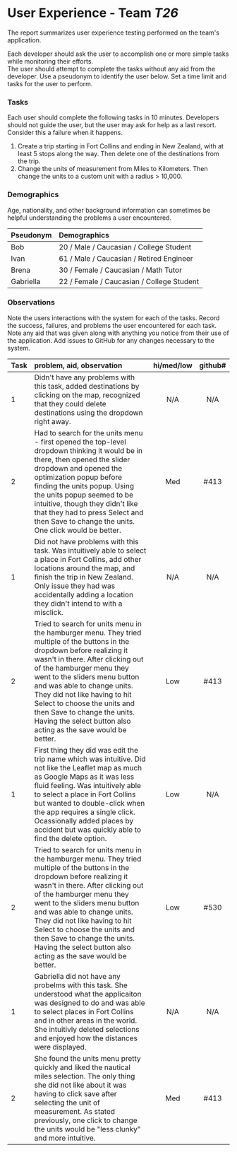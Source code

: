 # User Experience - Team *T26* 

The report summarizes user experience testing performed on the team's application.

Each developer should ask the user to accomplish one or more simple tasks while monitoring their efforts.  
The user should attempt to complete the tasks without any aid from the developer.
Use a pseudonym to identify the user below. 
Set a time limit and tasks for the user to perform.

 
### Tasks

Each user should complete the following tasks in 10 minutes.
Developers should not guide the user, but the user may ask for help as a last resort.  
Consider this a failure when it happens.  

1. Create a trip starting in Fort Collins and ending in New Zealand, with at least 5 stops along the way. Then delete one of the destinations from the trip.
1. Change the units of measurement from Miles to Kilometers. Then change the units to a custom unit with a radius > 10,000.

### Demographics

Age, nationality, and other background information can sometimes be helpful understanding the problems a user encountered.

| Pseudonym | Demographics |
| :--- | :--- |
| Bob | 20 / Male / Caucasian / College Student |
| Ivan | 61 / Male / Caucasian / Retired Engineer |
| Brena | 30 / Female / Caucasian / Math Tutor |
| Gabriella | 22 / Female / Caucasian / College Student |



### Observations

Note the users interactions with the system for each of the tasks.
Record the success, failures, and problems the user encountered for each task.
Note any aid that was given along with anything you notice from their use of the application.
Add issues to GitHub for any changes necessary to the system.

| Task | problem, aid, observation | hi/med/low | github#  |
| :--- | :--- | :---: | :---: | 
| 1 | Didn't have any problems with this task, added destinations by clicking on the map, recognized that they could delete destinations using the dropdown right away. | N/A | N/A |
| 2 | Had to search for the units menu - first opened the top-level dropdown thinking it would be in there, then opened the slider dropdown and opened the optimization popup before finding the units popup. Using the units popup seemed to be intuitive, though they didn't like that they had to press Select and then Save to change the units. One click would be better. | Med | #413 |
| 1 | Did not have problems with this task. Was intuitively able to select a place in Fort Collins, add other locations around the map, and finish the trip in New Zealand. Only issue they had was accidentally adding a location they didn't intend to with a misclick. | N/A | N/A |
| 2 | Tried to search for units menu in the hamburger menu. They tried multiple of the buttons in the dropdown before realizing it wasn't in there. After clicking out of the hamburger menu they went to the sliders menu button and was able to change units. They did not like having to hit Select to choose the units and then Save to change the units. Having the select button also acting as the save would be better. | Low | #413 | 
| 1 | First thing they did was edit the trip name which was intuitive. Did not like the Leaflet map as much as Google Maps as it was less fluid feeling. Was intuitively able to select a place in Fort Collins but wanted to double-click when the app requires a single click. Ocassionally added places by accident but was quickly able to find the delete option. | Low | N/A |
| 2 | Tried to search for units menu in the hamburger menu. They tried multiple of the buttons in the dropdown before realizing it wasn't in there. After clicking out of the hamburger menu they went to the sliders menu button and was able to change units. They did not like having to hit Select to choose the units and then Save to change the units. Having the select button also acting as the save would be better. | Low | #530 | 
| 1 | Gabriella did not have any probelms with this task. She understood what the applicaiton was designed to do and was able to select places in Fort Collins and in other areas in the world. She intuitivly deleted selections and enjoyed how the distances were displayed. | N/A | N/A |
| 2 | She found the units menu pretty quickly and liked the nautical miles selection. The only thing she did not like about it was having to click save after selecting the unit of measurement. As stated previously, one click to change the units would be "less clunky" and more intuitive. | Med | #413 |

